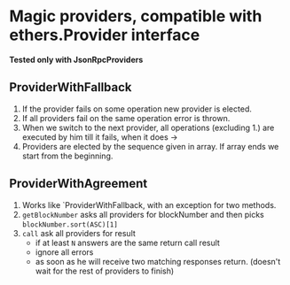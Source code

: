 # Magic providers, compatible with ethers.Provider interface

**Tested only with JsonRpcProviders**

## ProviderWithFallback

1. If the provider fails on some operation new provider is elected.
2. If all providers fail on the same operation error is thrown.
3. When we switch to the next provider, all operations (excluding 1.) are executed by him till it fails, when it does ->
4. Providers are elected by the sequence given in array. If array ends we start from the beginning.

## ProviderWithAgreement

1. Works like `ProviderWithFallback, with an exception for two methods.
2. `getBlockNumber` asks all providers for blockNumber and then picks `blockNumber.sort(ASC)[1]`
3. `call` ask all providers for result
   - if at least `N` answers are the same return call result
   - ignore all errors
   - as soon as he will receive two matching responses return. (doesn't wait for the rest of providers to finish)
